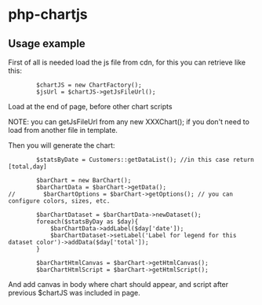 # php-chartjs

Usage example
---

First of all is needed load the js file from cdn, for this you can retrieve like this:
````
        $chartJS = new ChartFactory();
        $jsUrl = $chartJS->getJsFileUrl();
````
Load at the end of page, before other chart scripts

<script src="{$jsUrl}"></script>

NOTE: you can getJsFileUrl from any new XXXChart(); if you don't need to load from another file in template.

Then you will generate the chart:
````
        $statsByDate = Customers::getDataList(); //in this case return [total,day]
        
        $barChart = new BarChart();
        $barChartData = $barChart->getData();
//        $barChartOptions = $barChart->getOptions(); // you can configure colors, sizes, etc.
    
        $barChartDataset = $barChartData->newDataset();
        foreach($statsByDay as $day){
            $barChartData->addLabel($day['date']);
            $barChartDataset->setLabel('Label for legend for this dataset color')->addData($day['total']);
        }
        
        $barChartHtmlCanvas = $barChart->getHtmlCanvas();
        $barChartHtmlScript = $barChart->getHtmlScript();
````

And add canvas in body where chart should appear, and script after previous $chartJS was included in page.
